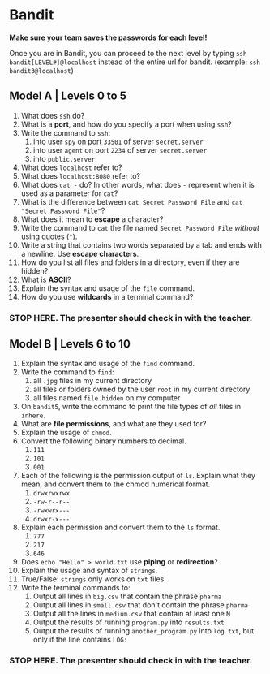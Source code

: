 # Bandit
**Make sure your team saves the passwords for each level!**

Once you are in Bandit, you can proceed to the next level by typing `ssh bandit[LEVEL#]@localhost` instead of the entire url for bandit. (example: `ssh bandit3@localhost`)

## Model A | Levels 0 to 5
1. What does `ssh` do?
1. What is a **port**, and how do you specify a port when using `ssh`?
1. Write the command to `ssh`:
    1. into user `spy` on port `33501` of server `secret.server`
    1. into user `agent` on port `2234` of server `secret.server`
    1. into `public.server`
1. What does `localhost` refer to?
1. What does `localhost:8080` refer to?
1. What does `cat -` do? In other words, what does `-` represent when it is used as a parameter for `cat`?
1. What is the difference between `cat Secret Password File` and `cat "Secret Password File"`?
1. What does it mean to **escape** a character?
1. Write the command to `cat` the file named `Secret Password File` *without* using quotes (`"`).
1. Write a string that contains two words separated by a tab and ends with a newline. Use **escape characters**.
1. How do you list all files and folders in a directory, even if they are hidden?
1. What is **ASCII**?
1. Explain the syntax and usage of the `file` command.
1. How do you use **wildcards** in a terminal command?

### **STOP** HERE. The **presenter** should check in with the teacher.

## Model B | Levels 6 to 10
1. Explain the syntax and usage of the `find` command.
1. Write the command to `find`:
    1. all `.jpg` files in my current directory
    1. all files or folders owned by the user `root` in my current directory
    1. all files named `file.hidden` on my computer
1. On `bandit5`, write the command to print the file types of *all* files in `inhere`.
1. What are **file permissions**, and what are they used for?
1. Explain the usage of `chmod`.
1. Convert the following binary numbers to decimal.
    1. `111`
    1. `101`
    1. `001`
1. Each of the following is the permission output of `ls`. Explain what they mean, and convert them to the chmod numerical format.
    1. `drwxrwxrwx`
    1. `-rw-r--r--`
    1. `-rwxwrx---`
    1. `drwxr-x---`
1. Explain each permission and convert them to the `ls` format.
    1. `777`
    1. `217`
    1. `646`
1. Does `echo "Hello" > world.txt` use **piping** or **redirection**?
1. Explain the usage and syntax of `strings`.
1. True/False: `strings` only works on `txt` files.
1. Write the terminal commands to:
    1. Output all lines in `big.csv` that contain the phrase `pharma`
    1. Output all lines in `small.csv` that don't contain the phrase `pharma`
    1. Output all the lines in `medium.csv` that contain at least one `M`
    1. Output the results of running `program.py` into `results.txt`
    1. Output the results of running `another_program.py` into `log.txt`, but only if the line contains `LOG:`

### **STOP** HERE. The **presenter** should check in with the teacher.